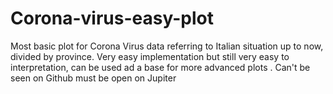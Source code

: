 # Corona-virus-easy-plot

Most basic plot for Corona Virus data referring to Italian situation up to now, divided by province. Very easy implementation but still very easy to interpretation, can be used ad a base for more advanced plots . Can't be seen on Github must be open on Jupiter

